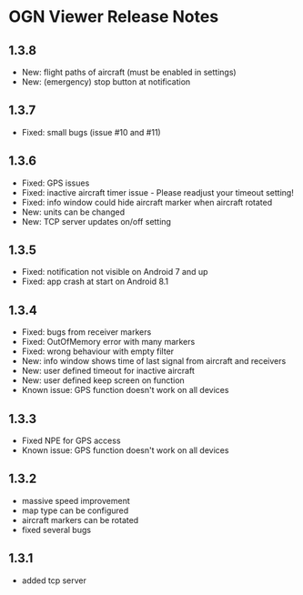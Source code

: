 # OGN Viewer Release Notes

## 1.3.8
* New: flight paths of aircraft (must be enabled in settings)
* New: (emergency) stop button at notification

## 1.3.7
* Fixed: small bugs (issue #10 and #11)

## 1.3.6
* Fixed: GPS issues
* Fixed: inactive aircraft timer issue - Please readjust your timeout setting!
* Fixed: info window could hide aircraft marker when aircraft rotated
* New: units can be changed
* New: TCP server updates on/off setting

## 1.3.5
* Fixed: notification not visible on Android 7 and up
* Fixed: app crash at start on Android 8.1

## 1.3.4
* Fixed: bugs from receiver markers
* Fixed: OutOfMemory error with many markers
* Fixed: wrong behaviour with empty filter
* New: info window shows time of last signal from aircraft and receivers
* New: user defined timeout for inactive aircraft
* New: user defined keep screen on function
* Known issue: GPS function doesn't work on all devices

## 1.3.3
* Fixed NPE for GPS access
* Known issue: GPS function doesn't work on all devices

## 1.3.2
* massive speed improvement
* map type can be configured
* aircraft markers can be rotated
* fixed several bugs

## 1.3.1
* added tcp server

